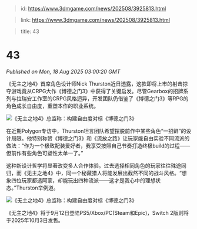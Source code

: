 > id: https://www.3dmgame.com/news/202508/3925813.html

> link: https://www.3dmgame.com/news/202508/3925813.html

> title: 43

# 43
_Published on Mon, 18 Aug 2025 03:00:20 GMT_

《无主之地4》首席角色设计师Nick Thurston近日透露，这款即将上市的射击掠夺游戏竟从CRPG大作《博德之门3》中获得了关键启发。尽管Gearbox的招牌系列与拉瑞安工作室的CRPG风格迥异，开发团队仍借鉴了《博德之门3》等RPG的角色成长自由度，重塑本作的职业系统。

![《无主之地4》总监称：构建自由度对标《博德之门3》](https://img.3dmgame.com/uploads/images/news/20250818/1755485711_231975.jpg)

在近期Polygon专访中，Thurston坦言团队希望摆脱前作中某些角色“一招鲜”的设计局限。他特别称赞《博德之门3》和《流放之路》让玩家能自由实验不同流派的做法：“作为一个极致配装爱好者，我享受按照自己节奏打造终极build的过程——但前作有些角色可塑性太单一了。”

这种新设计哲学将显著改变多人合作体验。过去选择相同角色的玩家往往殊途同归，而《无主之地4》中，同一个秘藏猎人将能发展出截然不同的战斗风格。“想象四位玩家都选阿蒙，却能玩出四种流派——这才是我心中的理想状态。”Thurston举例道。

![《无主之地4》总监称：构建自由度对标《博德之门3》](https://img.3dmgame.com/uploads/images/news/20250818/1755485721_356139_jpg_r.jpg)

《无主之地4》将于9月12日登陆PS5/Xbox/PC(Steam和Epic)，Switch 2版则将于2025年10月3日发售。
